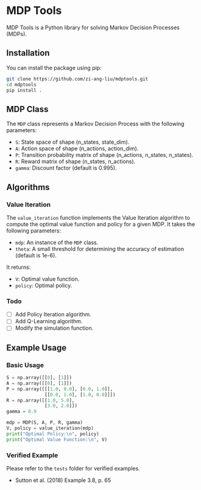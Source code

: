 # MDP Tools

MDP Tools is a Python library for solving Markov Decision Processes (MDPs). 


## Installation

You can install the package using pip:

```bash
git clone https://github.com/zi-ang-liu/mdptools.git
cd mdptools
pip install .
```

## MDP Class

The `MDP` class represents a Markov Decision Process with the following parameters:

- `S`: State space of shape (n_states, state_dim).
- `A`: Action space of shape (n_actions, action_dim).
- `P`: Transition probability matrix of shape (n_actions, n_states, n_states).
- `R`: Reward matrix of shape (n_states, n_actions).
- `gamma`: Discount factor (default is 0.995).

## Algorithms

### Value Iteration 

The `value_iteration` function implements the Value Iteration algorithm to compute the optimal value function and policy for a given MDP. It takes the following parameters:
- `mdp`: An instance of the `MDP` class.
- `theta`: A small threshold for determining the accuracy of estimation (default is 1e-6).

It returns:
- `V`: Optimal value function.
- `policy`: Optimal policy.

### Todo

- [ ] Add Policy Iteration algorithm.
- [ ] Add Q-Learning algorithm.
- [ ] Modify the simulation function.

## Example Usage

### Basic Usage

```python
S = np.array([[0], [1]])
A = np.array([[0], [1]])
P = np.array([[[1.0, 0.0], [0.0, 1.0]],
              [[0.0, 1.0], [1.0, 0.0]]])
R = np.array([[1.0, 5.0],
              [3.0, 2.0]])
gamma = 0.9

mdp = MDP(S, A, P, R, gamma)
V, policy = value_iteration(mdp)
print("Optimal Policy:\n", policy)
print("Optimal Value Function:\n", V)
```


### Verified Example

Please refer to the `tests` folder for verified examples.

- Sutton et al. (2018) Example 3.8, p. 65